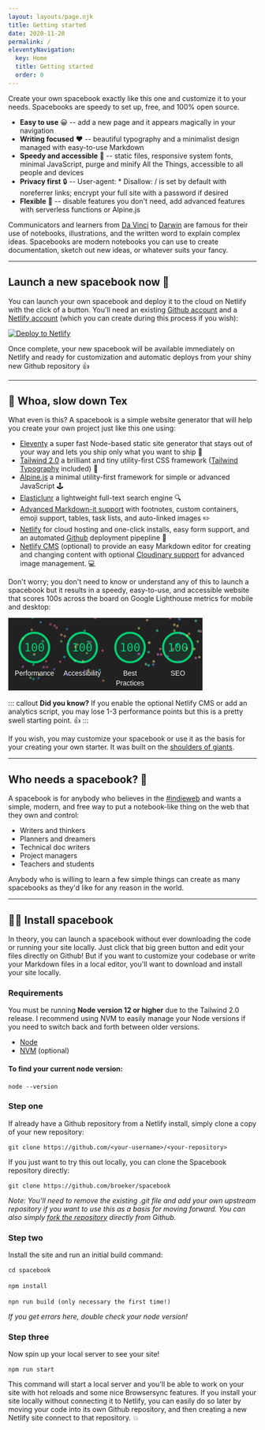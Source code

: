 ```yaml
---
layout: layouts/page.njk
title: Getting started
date: 2020-11-20
permalink: /
eleventyNavigation:
  key: Home
  title: Getting started
  order: 0
---
```


Create your own spacebook exactly like this one and customize it to your needs. Spacebooks are speedy to set up, free, and 100% open source.

- **Easy to use** 😀 -- add a new page and it appears magically in your navigation
- **Writing focused** ❤️ -- beautiful typography and a minimalist design managed with easy-to-use Markdown
- **Speedy and accessible** 🚀 -- static files, responsive system fonts, minimal JavaScript, purge and minify All the Things, accessible to all people and devices
- **Privacy first** 🔒 -- User-agent: \* Disallow: / is set by default with noreferrer links; encrypt your full site with a password if desired
- **Flexible** 💪 -- disable features you don't need, add advanced features with serverless functions or Alpine.js

Communicators and learners from [Da Vinci](https://en.wikipedia.org/wiki/Leonardo_da_Vinci) to [Darwin](https://en.wikipedia.org/wiki/Charles_Darwin) are famous for their use of notebooks, illustrations, and the written word to explain complex ideas. Spacebooks are modern notebooks you can use to create documentation, sketch out new ideas, or whatever suits your fancy.

---

## Launch a new spacebook now 🙋

You can launch your own spacebook and deploy it to the cloud on Netlify with the click of a button. You'll need an existing [Github account](https://github.com/) and a [Netlify account](https://www.netlify.com/) (which you can create during this process if you wish):

<div class="flex width-full  justify-center">
<a href="https://app.netlify.com/start/deploy?repository=https://github.com/broeker/spacebook"><img src="https://www.netlify.com/img/deploy/button.svg" alt="Deploy to Netlify"></a>
</div>

Once complete, your new spacebook will be available immediately on Netlify and ready for customization and automatic deploys from your shiny new Github repository 👍

---

## 🤠 Whoa, slow down Tex

What even is this? A spacebook is a simple website generator that will help you create your own project just like this one using:

- [Eleventy](https://www.11ty.io) a super fast Node-based static site generator that stays out of your way and lets you ship only what you want to ship 🚀
- [Tailwind 2.0](https://tailwindcss.com/) a brilliant and tiny utility-first CSS framework ([Tailwind Typography](https://tailwindcss.com/docs/typography-plugin) included) 🎨
- [Alpine.js](https://github.com/alpinejs/alpine) a minimal utility-first framework for simple or advanced JavaScript 🕹️
- [Elasticlunr](http://elasticlunr.com/) a lightweight full-text search engine 🔍
- [Advanced Markdown-it support](https://github.com/markdown-it/markdown-it) with footnotes, custom containers, emoji support, tables, task lists, and auto-linked images ✏️
- [Netlify](https://www.netlify.com/) for cloud hosting and one-click installs, easy form support, and an automated [Github](https://github.com/) deployment pipepline 🤖
- [Netlify CMS](https://www.netlify.com/) (optional) to provide an easy Markdown editor for creating and changing content with optional [Cloudinary support](https://cloudinary.com/) for advanced image management. 💻

Don't worry; you don't need to know or understand any of this to launch a spacebook but it results in a speedy, easy-to-use, and accessible website that scores 100s across the board on Google Lighthouse metrics for mobile and desktop:
 

![Performance](/static/img/spacebook.png)

::: callout
**Did you know?** If you enable the optional Netlify CMS or add an analytics script, you may lose 1-3 performance points but this is a pretty swell starting point. 👍
:::

If you wish, you may customize your spacebook or use it as the basis for your creating your own starter. It was built on the [shoulders of giants](/credits).

---

## Who needs a spacebook? 🤔

A spacebook is for anybody who believes in the [#indieweb](https://indieweb.org/) and wants a simple, modern, and free way to put a notebook-like thing on the web that they own and control:

- Writers and thinkers
- Planners and dreamers
- Technical doc writers
- Project managers
- Teachers and students

Anybody who is willing to learn a few simple things can create as many spacebooks as they'd like for any reason in the world.

---

## 👩‍🚀 Install spacebook

In theory, you can launch a spacebook without ever downloading the code or running your site locally. Just click that big green button and edit your files directly on Github! But if you want to customize your codebase or write your Markdown files in a local editor, you'll want to download and install your site locally.

### Requirements

You must be running **Node version 12 or higher** due to the Tailwind 2.0 release. I recommend using NVM to easily manage your Node versions if you need to switch back and forth between older versions.

- [Node](https://nodejs.org/)
- [NVM](https://github.com/nvm-sh/nvm) (optional)

#### To find your current node version:

```
node --version
```

### Step one

If already have a Github repository from a Netlify install, simply clone a copy of your new repository:

```
git clone https://github.com/<your-username>/<your-repository>
```

If you just want to try this out locally, you can clone the Spacebook repository directly:

```
git clone https://github.com/broeker/spacebook
```

_Note: You'll need to remove the existing .git file and add your own upstream repository if you want to use this as a basis for moving forward. You can also simply [fork the repository](https://github.com/broeker/spacebook) directly from Github._

### Step two

Install the site and run an initial build command:

```
cd spacebook

npm install

npn run build (only necessary the first time!)
```

_If you get errors here, double check your node version!_

### Step three

Now spin up your local server to see your site!

```
npm run start
```

This command will start a local server and you'll be able to work on your site with hot reloads and some nice Browsersync features. If you install your site locally without connecting it to Netlify, you can easily do so later by moving your code into its own Github repository, and then creating a new Netlify site connect to that repository. 💥
